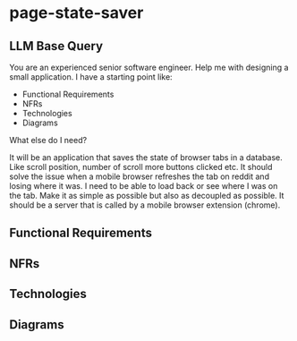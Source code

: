 # page-state-saver

## LLM Base Query

You are an experienced senior software engineer. Help me with designing a small application. I have a starting point like:

- Functional Requirements
- NFRs
- Technologies
- Diagrams

What else do I need?

It will be an application that saves the state of browser tabs in a database. Like scroll position, number of scroll more buttons clicked etc. It should solve the issue when a mobile browser refreshes the tab on reddit and losing where it was. I need to be able to load back or see where I was on the tab. Make it as simple as possible but also as decoupled as possible. It should be a server that is called by a mobile browser extension (chrome). 

## Functional Requirements
## NFRs
## Technologies
## Diagrams
